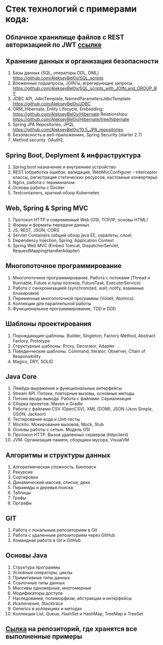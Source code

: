 # Стек технологий с примерами кода:

## Облачное хранилище файлов с REST авторизацией по JWT [ссылке](https://github.com/AlekseyBel0v/MyCloud/blob/set_security_2.6.15/README.md)

## Хранение данных и организация безопасности
1. Базы данных (SQL, операторы DDL, DML)
   https://github.com/AlekseyBel0v/SQL_scripts
3. Вложенные подзапросы, JOIN'ы, агрегирующие запросы
   https://github.com/AlekseyBel0v/SQL_scripts_with_JOIN_and_GROUP_BY
5. JDBC API, JdbcTemplate, NamedParametersJdbcTemplate
   https://github.com/AlekseyBel0v/JDBC
7. ORM_Hibernate, Entity Lifecycle, Embedding:
   https://github.com/AlekseyBel0v/Hibernate
   Relationships:
   https://github.com/AlekseyBel0v/Hibernate/tree/hibernate
9. Spring JPA Repositories, JPQL
   https://github.com/AlekseyBel0v/10.5_JPA_repositories
10. Безопасность в веб-приложениях, Spring Security (starter 2.7)
11. Method security. OAuth2.

## Spring Boot, Deplyment & инфраструктура
1. Spring boot назначение и внутреннее устройство
2. REST (обработка ошибок, валидация, WebMvcConfigurer - interceptor классы, регистрация статических ресурсов, кастомные конвертеры)
3. Nginx, работа с териминалом
4. Основы работы с Docker
5. Testcontainers, краткий обзор Kubernetes

## Web, Spring & Spring MVC
1. Протокол HTTP и современный Web (OSI, TCP/IP, основы HTML)
2. Формы и форматы передачи данных
3. JS, REST, JSON, CORS
4. Servlet Containers (общий обзор java EE, сервлеты, слои)
5. Dependency Injection, Spring, Application Context
6. Spring Web MVC (Embed Tomcat, DispatcherServlet, RequestMappingHandlerAdapter)

## Многопоточное программирование
1. Многопоточное программирование. Работа с потоками (Thread и Runnable, Future и пулы потоков, FutureTask, ExecutorService)
2. Работа с синхронизацией (synchronized, wait, notify, взаимные блокировки)
3. Переменные многопоточной программы (Volatil, Atomics)
4. Коллекции для параллельной работы
5. Функциональное программирование, TDD и DDD

## Шаблоны проектирования
1. Порождающие шаблоны. Builder, Singleton, Factory Method, Abstract Factory, Prototype
2. Структурные шаблоны. Proxy, Decorator, Adapter
3. Поведенческие шаблоны. Command, Iterator, Observer, Chain of Responsibility
4. Magics, DRY, SOLID

## Java Core
1. Лямбда-выражения и функциональные интерфейсы
2. Stream API. Потоки, повторные вызовы, основные методы
3. Потоки ввода-вывода. Работа с файлами. Сериализация
4. Сборка проектов. Maven и Gradle
5. Работа с файлами CSV (OpenCSV), XML (DOM), JSON (Json Simple, GSON, Jackson)
6. Тестирование кода и Unit-тесты
7. Mockito. Мокирование вызовов, Mock, Stub
8. Основы работы с сетью. Модель OSI
9. Протокол HTTP. Вызов удаленных серверов (httpclient)
10. JVM. Организация памяти, сборщики мусора, VisualVM

## Алгоритмы и структуры данных
1. Алгоритмическая сложность. Бинпоиск
2. Рекурсия
3. Сортировки
4. Динамический массив, списки, деки
5. Пирамиды и деревья поиска
6. Таблицы
7. Графы
8. Орграфы

## GIT
1. Работа с локальным репозиторием в Git
2. Работа с удаленным репозиторием через GitHub
3. Командная работа в Git и GitHub

## Основы Java
1. Структура программы
2. Условные операторы, циклы
3. Примитивные типы данных
4. Ссылочные типы данных
5. Массивы одномерные, многомерные
6. Модификаторы доступа
7. Наследование, полиморфизм, абстракции и интерфейсы
8. Исключения, Stacktrace
9. Generics в коллекциях и методах
10. Коллекции List, Queue, HashSet и HashMap, TreeMap и TreeSet

## [Сылка](https://github.com/AlekseyBel0v?tab=repositories) на репозиторий, где хранятся все выполненные примеры













